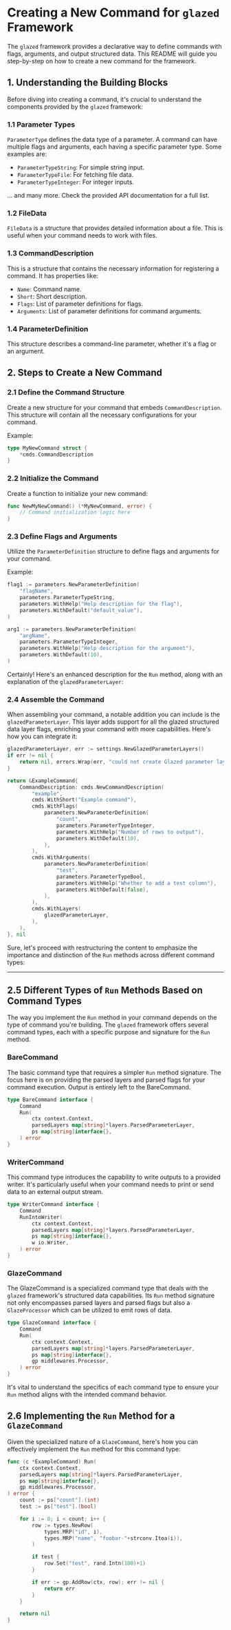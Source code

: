 # Creating a New Command for `glazed` Framework

The `glazed` framework provides a declarative way to define commands with flags, arguments, and output structured data. This README will guide you step-by-step on how to create a new command for the framework.

## 1. **Understanding the Building Blocks**

Before diving into creating a command, it's crucial to understand the components provided by the `glazed` framework:

### 1.1 Parameter Types

`ParameterType` defines the data type of a parameter. A command can have multiple flags and arguments, each having a specific parameter type. Some examples are:

- `ParameterTypeString`: For simple string input.
- `ParameterTypeFile`: For fetching file data.
- `ParameterTypeInteger`: For integer inputs.

... and many more. Check the provided API documentation for a full list.

### 1.2 FileData

`FileData` is a structure that provides detailed information about a file. This is useful when your command needs to work with files.

### 1.3 CommandDescription

This is a structure that contains the necessary information for registering a command. It has properties like:

- `Name`: Command name.
- `Short`: Short description.
- `Flags`: List of parameter definitions for flags.
- `Arguments`: List of parameter definitions for command arguments.

### 1.4 ParameterDefinition

This structure describes a command-line parameter, whether it's a flag or an argument.

## 2. **Steps to Create a New Command**

### 2.1 Define the Command Structure

Create a new structure for your command that embeds `CommandDescription`. This structure will contain all the necessary configurations for your command.

Example:

```go
type MyNewCommand struct {
	*cmds.CommandDescription
}
```

### 2.2 Initialize the Command

Create a function to initialize your new command:

```go
func NewMyNewCommand() (*MyNewCommand, error) {
	// Command initialization logic here
}
```

### 2.3 Define Flags and Arguments

Utilize the `ParameterDefinition` structure to define flags and arguments for your command.

Example:

```go
flag1 := parameters.NewParameterDefinition(
	"flagName",
	parameters.ParameterTypeString,
	parameters.WithHelp("Help description for the flag"),
	parameters.WithDefault("default_value"),
)

arg1 := parameters.NewParameterDefinition(
	"argName",
	parameters.ParameterTypeInteger,
	parameters.WithHelp("Help description for the argument"),
	parameters.WithDefault(10),
)
```

Certainly! Here's an enhanced description for the `Run` method, along with an explanation of the `glazedParameterLayer`:

### 2.4 Assemble the Command

When assembling your command, a notable addition you can include is the `glazedParameterLayer`. This layer adds support for all the glazed structured data layer flags, enriching your command with more capabilities. Here's how you can integrate it:

```go
glazedParameterLayer, err := settings.NewGlazedParameterLayers()
if err != nil {
	return nil, errors.Wrap(err, "could not create Glazed parameter layer")
}

return &ExampleCommand{
	CommandDescription: cmds.NewCommandDescription(
		"example",
		cmds.WithShort("Example command"),
		cmds.WithFlags(
			parameters.NewParameterDefinition(
				"count",
				parameters.ParameterTypeInteger,
				parameters.WithHelp("Number of rows to output"),
				parameters.WithDefault(10),
			),
		),
		cmds.WithArguments(
			parameters.NewParameterDefinition(
				"test",
				parameters.ParameterTypeBool,
				parameters.WithHelp("Whether to add a test column"),
				parameters.WithDefault(false),
			),
		),
		cmds.WithLayers(
			glazedParameterLayer,
		),
	),
}, nil
```


Sure, let's proceed with restructuring the content to emphasize the importance and distinction of the `Run` methods across different command types:

---

## 2.5 **Different Types of `Run` Methods Based on Command Types**

The way you implement the `Run` method in your command depends on the type of command you're building. The `glazed`
framework offers several command types, each with a specific purpose and signature for the `Run` method.

### **BareCommand**
The basic command type that requires a simpler `Run` method signature.
The focus here is on providing the parsed layers and parsed flags for your command execution.
Output is entirely left to the BareCommand.

```go
type BareCommand interface {
	Command
	Run(
		ctx context.Context,
		parsedLayers map[string]*layers.ParsedParameterLayer,
		ps map[string]interface{},
	) error
}
```

### **WriterCommand**

This command type introduces the capability to write outputs to a provided writer. It's particularly useful when your
command needs to print or send data to an external output stream.

```go
type WriterCommand interface {
	Command
	RunIntoWriter(
		ctx context.Context,
		parsedLayers map[string]*layers.ParsedParameterLayer,
		ps map[string]interface{},
		w io.Writer,
	) error
}
```

### **GlazeCommand**

The GlazeCommand is a specialized command type that deals with the `glazed` framework's structured data capabilities.
Its `Run` method signature not only encompasses parsed layers and parsed flags but also a `GlazeProcessor` which can be
utilized to emit rows of data.

```go
type GlazeCommand interface {
	Command
	Run(
		ctx context.Context,
		parsedLayers map[string]*layers.ParsedParameterLayer,
		ps map[string]interface{},
		gp middlewares.Processor,
	) error
}
```

It's vital to understand the specifics of each command type to ensure your `Run` method aligns with the intended command behavior.

## 2.6 **Implementing the `Run` Method for a `GlazeCommand`**

Given the specialized nature of a `GlazeCommand`, here's how you can effectively implement the `Run` method for this
command type:

```go
func (c *ExampleCommand) Run(
	ctx context.Context,
	parsedLayers map[string]*layers.ParsedParameterLayer,
	ps map[string]interface{},
	gp middlewares.Processor,
) error {
	count := ps["count"].(int)
	test := ps["test"].(bool)

	for i := 0; i < count; i++ {
		row := types.NewRow(
			types.MRP("id", i),
			types.MRP("name", "foobar-"+strconv.Itoa(i)),
		)

		if test {
			row.Set("test", rand.Intn(100)+1)
		}

		if err := gp.AddRow(ctx, row); err != nil {
			return err
		}
	}

	return nil
}
```

